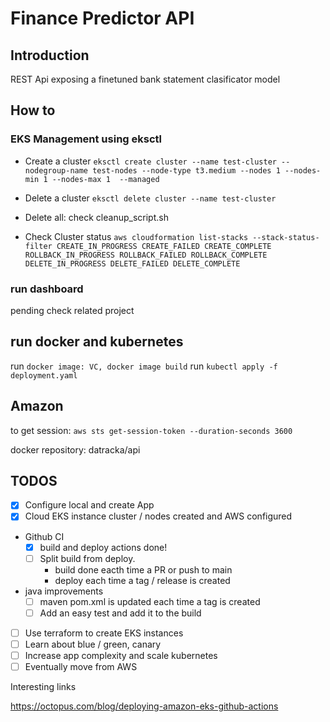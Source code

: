 # Finance Predictor API

## Introduction

REST Api exposing a finetuned bank statement clasificator model

## How to

### EKS Management using eksctl

* Create a cluster `eksctl create cluster --name test-cluster --nodegroup-name test-nodes --node-type t3.medium --nodes 1 --nodes-min 1 --nodes-max 1  --managed`

* Delete a cluster `eksctl delete cluster --name test-cluster`
* Delete all: check cleanup_script.sh

* Check Cluster status `aws cloudformation list-stacks --stack-status-filter CREATE_IN_PROGRESS CREATE_FAILED CREATE_COMPLETE ROLLBACK_IN_PROGRESS ROLLBACK_FAILED ROLLBACK_COMPLETE DELETE_IN_PROGRESS DELETE_FAILED DELETE_COMPLETE`

### run dashboard

pending check related project

## run docker and kubernetes

run `docker image: VC, docker image build`
run `kubectl apply -f deployment.yaml`

## Amazon

to get session: `aws sts get-session-token --duration-seconds 3600`

docker repository: datracka/api

## TODOS

* [x] Configure local and create App
* [x] Cloud EKS instance cluster / nodes created and AWS configured
* Github CI
  * [x] build and deploy actions done!  
  * [ ] Split build from deploy.
    * build done eacth time a PR or push to main
    * deploy each time a tag / release is created
* java improvements
  * [ ] maven pom.xml is updated each time a tag is created
  * [ ] Add an easy test and add it to the build
* [ ] Use terraform to create EKS instances
* [ ] Learn about blue / green, canary
* [ ] Increase app complexity and scale kubernetes
* [ ] Eventually move from AWS

Interesting links

https://octopus.com/blog/deploying-amazon-eks-github-actions